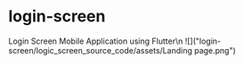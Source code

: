 # login-screen
Login Screen Mobile Application using Flutter\n
![]("login-screen/logic_screen_source_code/assets/Landing page.png")
